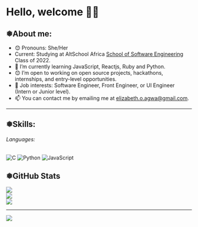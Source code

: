 # Hello, welcome 👋🏾

## ❅About me:

- 😊 Pronouns: She/Her
- Current: Studying at AltSchool Africa [School of Software Engineering](https://altschoolafrica.com/schools/engineering) Class of 2022.
- 🌱 I’m currently learning JavaScript, Reactjs, Ruby and Python.
- 😊 I’m open to working on open source projects, hackathons, internships, and entry-level opportunities.
- 💼 Job interests: Software Engineer, Front Engineer, or UI Engineer (Intern or Junior level).
- 📫 You can contact me by emailing me at elizabeth.o.agwa@gmail.com.

---

## ❅Skills:

###### Languages:

![C](https://img.shields.io/badge/c-%2300599C.svg?style=for-the-badge&logo=c&logoColor=white) ![Python](https://img.shields.io/badge/python-3670A0?style=for-the-badge&logo=python&logoColor=ffdd54) ![JavaScript](https://img.shields.io/badge/javascript-%23323330.svg?style=for-the-badge&logo=javascript&logoColor=%23F7DF1E)

<!-- ###### Database:

![MySQL](https://img.shields.io/badge/mysql-%2300f.svg?style=for-the-badge&logo=mysql&logoColor=white) ![PostgreSQL](https://img.shields.io/badge/PostgreSQL-316192?style=for-the-badge&logo=postgresql&logoColor=white) -->

## ❅GitHub Stats

![](https://github-readme-stats.vercel.app/api?username=Agw-a&theme=radical&hide_border=false&include_all_commits=false&count_private=true)<br/>
![](https://github-readme-streak-stats.herokuapp.com/?user=Agw-a&theme=radical&hide_border=false)<br/>
![](https://github-readme-stats.vercel.app/api/top-langs/?username=Agw-a&theme=radical&hide_border=false&include_all_commits=false&count_private=true&layout=compact)

---

[![](https://visitcount.itsvg.in/api?id=Agw-a&icon=0&color=0)](https://visitcount.itsvg.in)

